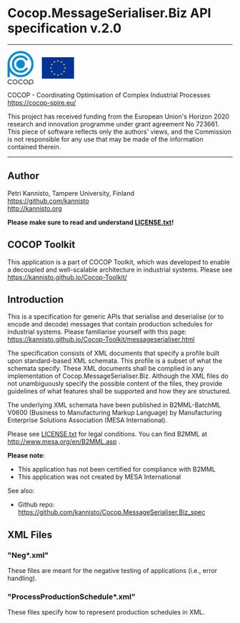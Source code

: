 
Cocop.MessageSerialiser.Biz API specification v.2.0
===================================================

---

<img src="logos.png" alt="COCOP and EU" style="display:block;margin-right:auto" />

COCOP - Coordinating Optimisation of Complex Industrial Processes  
https://cocop-spire.eu/

This project has received funding from the European Union's Horizon 2020 research and innovation programme under grant agreement No 723661. This piece of software reflects only the authors' views, and the Commission is not responsible for any use that may be made of the information contained therein.

---


Author
------

Petri Kannisto, Tampere University, Finland  
https://github.com/kannisto  
http://kannisto.org

**Please make sure to read and understand [LICENSE.txt](./LICENSE.txt)!**


## COCOP Toolkit

This application is a part of COCOP Toolkit, which was developed to enable a
decoupled and well-scalable architecture in industrial systems. Please see
https://kannisto.github.io/Cocop-Toolkit/


## Introduction

This is a specification for generic APIs that serialise and deserialise (or to
encode and decode) messages that contain production schedules for
industrial systems. Please familiarise yourself with this page:
https://kannisto.github.io/Cocop-Toolkit/messageserialiser.html

The specification consists of XML documents that specify a profile built upon 
standard-based XML schemata. This profile is a subset of what the schemata
specify. These XML documents shall be complied in any implementation of 
Cocop.MessageSerialiser.Biz. Although the XML files do not unambiguously specify
the possible content of the files, they provide guidelines of what features
shall be supported and how they are structured.

The underlying XML schemata have been published in B2MML-BatchML V0600
(Business to Manufacturing Markup Language) by Manufacturing Enterprise 
Solutions Association (MESA International).

Please see [LICENSE.txt](./LICENSE.txt) for legal conditions. You can find 
B2MML at http://www.mesa.org/en/B2MML.asp .

**Please note**:
* This application has not been certified for compliance with B2MML
* This application was not created by MESA International

See also:

* Github repo: https://github.com/kannisto/Cocop.MessageSerialiser.Biz_spec


## XML Files

### "Neg*.xml"

These files are meant for the negative testing of applications (i.e., error handling).

### "ProcessProductionSchedule*.xml"

These files specify how to represent production schedules in XML.
